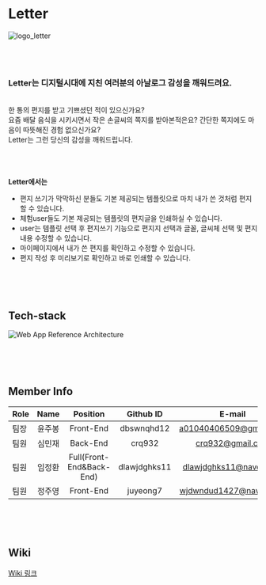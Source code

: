 # Letter
![logo_letter](https://user-images.githubusercontent.com/89366582/153355570-5983bda8-fcab-4d18-988f-bce584b7d9b4.svg)
<br>
<br>
<br>
<br>
### Letter는 디지털시대에 지친 여러분의 아날로그 감성을 깨워드려요.

<br>
한 통의 편지를 받고 기쁘셨던 적이 있으신가요?<br>
요즘 배달 음식을 시키시면서 작은 손글씨의 쪽지를 받아본적은요? 간단한 쪽지에도 마음이 따뜻해진 경험 없으신가요?<br>
Letter는 그런 당신의 감성을 깨워드립니다.<br> 
<br>
<br>
<br>

**Letter에서는** 
- 편지 쓰기가 막막하신 분들도 기본 제공되는 템플릿으로 마치 내가 쓴 것처럼 편지할 수 있습니다.
- 체험user들도 기본 제공되는 템플릿의 편지글을 인쇄하실 수 있습니다.
- user는 템플릿 선택 후 편지쓰기 기능으로 편지지 선택과 글꼴, 글씨체 선택 및 편지 내용 수정할 수 있습니다.
- 마이페이지에서 내가 쓴 편지를 확인하고 수정할 수 있습니다.
- 편지 작성 후 미리보기로 확인하고 바로 인쇄할 수 있습니다.

<br>
<br>
<br>

## Tech-stack
![Web App Reference Architecture](https://user-images.githubusercontent.com/83914184/153347619-156496c2-8b62-4ef3-892e-c939aa572dfe.png)

<br>
<br>
<br>

## Member Info

| Role | Name | Position | Github ID | E-mail |
| :----------- | :------------: | :------------: | :------------: | :------------: |
| 팀장 | 윤주봉 | Front-End | dbswnqhd12 | a01040406509@gmail.com |
| 팀원 | 심민재 | Back-End | crq932 | crq932@gmail.com |
| 팀원 | 임정환 | Full(Front-End&Back-End) | dlawjdghks11 | dlawjdghks11@naver.com |
| 팀원 | 정주영 | Front-End | juyeong7 | wjdwndud1427@naver.com |

<br>
<br>
<br>

## Wiki
[Wiki 링크](https://github.com/codestates/Letter/wiki)
